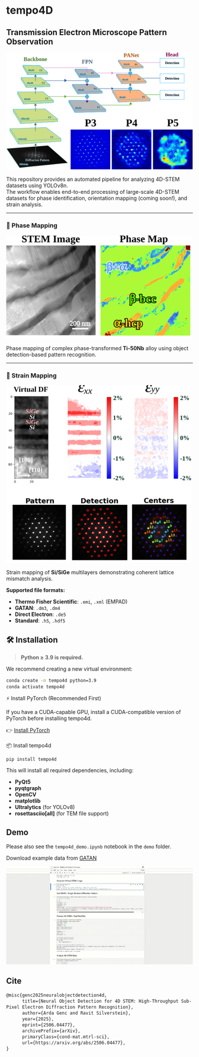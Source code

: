 #  tempo4D
## Transmission Electron Microscope Pattern Observation 
<img src="assets/model.svg" width="600"/>

This repository provides an automated pipeline for analyzing 4D-STEM datasets using YOLOv8n.  
The workflow enables end-to-end processing of large-scale 4D-STEM datasets 
for phase identification, orientation mapping (coming soon!), and strain analysis.

---

### 🧬 Phase Mapping

<img src="assets/phase.svg" width="600"/>

Phase mapping of complex phase-transformed **Ti-50Nb** alloy using object detection-based pattern recognition.

---

### 🧪 Strain Mapping

<img src="assets/SiGe.svg" width="500"/>

Strain mapping of **Si/SiGe** multilayers demonstrating coherent lattice mismatch analysis.



**Supported file formats:**

- **Thermo Fisher Scientific**: `.emi`, `.xml` (EMPAD)  
- **GATAN**: `.dm3`, `.dm4`  
- **Direct Electron**: `.de5`  
- **Standard**: `.h5`, `.hdf5`



## 🛠️ Installation

> **Python ≥ 3.9 is required.**

We recommend creating a new virtual environment:

```bash
conda create -n tempo4d python=3.9
conda activate tempo4d
```
⚡ Install PyTorch (Recommended First)

If you have a CUDA-capable GPU, install a CUDA-compatible version of PyTorch before installing tempo4d.

👉 [Install PyTorch](https://pytorch.org/get-started/locally/)
<br>
<br>
📦 Install tempo4d

```
pip install tempo4d
```
This will install all required dependencies, including:

- **PyQt5**
- **pyqtgraph**
- **OpenCV**
- **matplotlib**
- **Ultralytics** (for YOLOv8)
- **rosettasciio[all]** (for TEM file support)



## Demo
Please also see the `tempo4d_demo.ipynb` notebook in the `demo` folder.

Download example data from [GATAN](https://www.gatan.com/4d-stem-strain-mapping)

![](https://github.com/ArdaGen/Neural-Object-Detection-4D-STEM/blob/main/assets/Media3.gif)



## Cite
```
@misc{genc2025neuralobjectdetection4d,
      title={Neural Object Detection for 4D STEM: High-Throughput Sub-Pixel Electron Diffraction Pattern Recognition}, 
      author={Arda Genc and Ravit Silverstein},
      year={2025},
      eprint={2506.04477},
      archivePrefix={arXiv},
      primaryClass={cond-mat.mtrl-sci},
      url={https://arxiv.org/abs/2506.04477}, 
}

```
